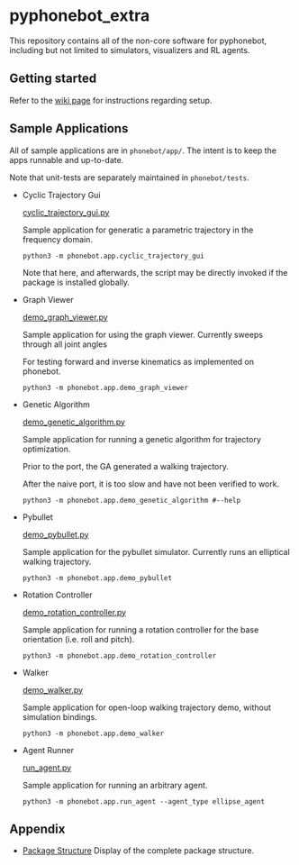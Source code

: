 # pyphonebot_extra

This repository contains all of the non-core software for pyphonebot, including
but not limited to simulators, visualizers and RL agents.

## Getting started

Refer to the [wiki page](https://github.com/yycho0108/PhoneBot/wiki/Getting-Started) for instructions regarding setup.

## Sample Applications

All of sample applications are in `phonebot/app/`. The intent is to keep the apps runnable and up-to-date.

Note that unit-tests are separately maintained in `phonebot/tests`.

- Cyclic Trajectory Gui

  [cyclic_trajectory_gui.py](phonebot/app/cyclic_trajectory_gui.py)

  Sample application for generatic a parametric trajectory in the frequency domain.

  `python3 -m phonebot.app.cyclic_trajectory_gui`

  Note that here, and afterwards, the script may be directly invoked if the package is installed globally.

- Graph Viewer

  [demo_graph_viewer.py](phonebot/app/demo_graph_viewer.py)

  Sample application for using the graph viewer. Currently sweeps through all joint angles

  For testing forward and inverse kinematics as implemented on phonebot.

  `python3 -m phonebot.app.demo_graph_viewer`

- Genetic Algorithm

  [demo_genetic_algorithm.py](phonebot/app/demo_genetic_algorithm.py)

  Sample application for running a genetic algorithm for trajectory optimization.

  Prior to the port, the GA generated a walking trajectory.

  After the naive port, it is too slow and have not been verified to work.

  `python3 -m phonebot.app.demo_genetic_algorithm #--help`

- Pybullet

  [demo_pybullet.py](phonebot/app/demo_pybullet.py)

  Sample application for the pybullet simulator. Currently runs an elliptical walking trajectory.

  `python3 -m phonebot.app.demo_pybullet`

- Rotation Controller

  [demo_rotation_controller.py](phonebot/app/demo_rotation_controller.py)

  Sample application for running a rotation controller for the base orientation (i.e. roll and pitch).

  `python3 -m phonebot.app.demo_rotation_controller`

- Walker

  [demo_walker.py](phonebot/app/demo_walker.py)

  Sample application for open-loop walking trajectory demo, without simulation bindings.

  `python3 -m phonebot.app.demo_walker`

- Agent Runner

  [run_agent.py](phonebot/app/run_agent.py)

  Sample application for running an arbitrary agent.

  `python3 -m phonebot.app.run_agent --agent_type ellipse_agent`

## Appendix

- [Package Structure](docs/structure.md)
  Display of the complete package structure.
